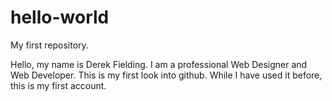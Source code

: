 # hello-world
My first repository.

Hello, my name is Derek Fielding.  I am a professional Web Designer and Web Developer.  This is my first look into github.  While I have used it before, this is my first account.
